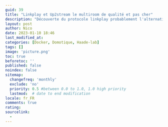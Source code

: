 ```yaml
---
guid: 39
title: "Linkplay et Up2stream le multiroom de qualité et pas cher"
description: "Découverte du protocole linkplay probablement l'alternative qualité prix la plus intéressante pour faire du multiroom face à airplay et sonos le tout intégré dans homeassistant."
layout: post
author: Nico
date: 2023-01-10 18:46
last_modified_at: 
categories: [Docker, Domotique, Haade-lab]
tags: []
image: 'picture.png'
toc: true
beforetoc: ''
published: false
noindex: false
sitemap:
  changefreq: 'monthly'
  exclude: 'no'
  priority: 0.5 #between 0.0 to 1.0, 1.0 high priority
  lastmod:  # date to end modification
locale: fr_FR
comments: true
rating:  
sourcelink:
  - 
---
```

